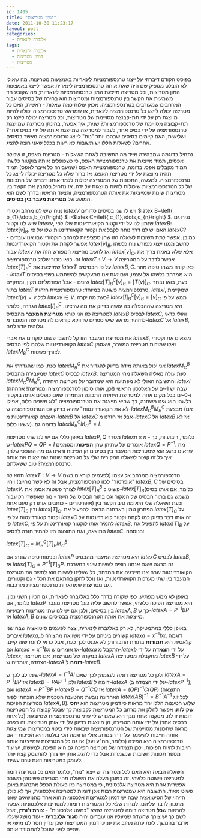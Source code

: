 ```yaml
---
id: 1405
title: "דמיון מטריצות"
date: 2011-10-30 11:23:17
layout: post
categories: 
  - אלגברה לינארית
tags: 
  - אלגברה לינארית
  - דמיון מטריצות
  - מטריצות
---
```

בפוסט הקודם דיברתי על ייצוג טרנספורמציות לינאריות באמצעות מטריצות. מה שאולי לא הובלט מספיק שם היה שאת אותה טרנספורמציה לינארית אפשר לייצג באמצעות המון מטריצות, וכל מטריצה מייצגת המון טרנספורמציות לינאריות; מה שקובע חד משמעית את הקשר בין טרנספורמציות ומטריצות הוא בחירה של בסיסים עבור המרחבים שמעורבים בטרנספורמציה. מכאן עולות כמה שאלות - ראשית, האם כל מטריצה יכולה לייצג כל טרנספורמציה לינארית, או שמראש טרנספורמציה יכולה להיות מיוצגת רק על ידי תת-קבוצה מסויימת של מטריצות, וכל מטריצה יכולה לייצג רק תת-קבוצה מסויימת של טרנספורמציות? שנית, איך אפשר, בהינתן מטריצה שמייצגת טרנספורמציה על ידי בסיס אחד, לעבור למטריצה שמייצגת אותה על ידי בסיס אחר? ושלישית, האם קיימים בסיסים שבהם יותר "נוח" לייצג טרנספורמציה מאשר בסיסים אחרים? לשאלות הללו יש תשובות לא רעות בכלל שאני רוצה להציג.

נתחיל בדוגמה שמבהירה מייד מה התשובה לאחת השאלות - מטריצת האפס, זו שכולה אפסים, תמיד מייצגת את טרנספורמציית האפס, כי כשכופלים אותה בוקטור כלשהו תמיד מקבלים אפס. בדומה, טרנספורמציית האפס (שמעבירה כל איבר לאפס) תמיד תהיה מיוצגת על ידי מטריצת האפס. אז ברור שלא כל מטריצה יכולה לייצג כל טרנספורמציה. למעשה, התכונות של המטריצה יכולות ללמד אותנו דברים על התכונות של כל הטרנספורמציות שיכולות להיות מיוצגות על ידה. אז נתחיל בלהבין את הקשר בין מטריצות שונות שמייצגות את אותה הטרנספורמציה, והצעד הראשון בדרך לשם הוא המושג של <strong>מטריצת מעבר בין בסיסים</strong>.

נניח שיש לנו מרחב וקטורי $latex V$ ויש לו שני בסיסים סדורים $latex B=\left\{ b_{1},\dots,b_{n}\right\} $ ו-$latex C=\left\{ c_{1},\dots,c_{n}\right\} $. נניח גם שיש לנו וקטור $latex v$, שנתון לנו על ידי וקטור הקואורדינטות שלו לפי $latex B$: $latex \left[v\right]_{B}$. האם יש לנו דרך נוחה לקבל את וקטור הקואורדינטות שלו על פי $latex C$? כמובן, אפשר לתת תשובות לשאלה הזו שהן ספציפיות למרחב הוקטורי שבו אנו עובדים - אפשר לקחת את וקטור הקואורדינטות $latex \left[v\right]_{B}$, לחשב ממנו ייצוג מפורש נוח כלשהו עבור $latex v$ ואז לחשב מהייצוג המפורש הזה את $latex \left[v\right]_{C}$. אלא שלא באמת צריך את זה. בואו נזכור שלכל טרנספורמציה $latex T:V\to V$ אפשר לדבר על המטריצה $latex \left[T\right]_{B}^{C}$ שמייצגת את $latex T$ על פי הבסיסים $latex B,C$. כאן קורה משהו טיפה מוזר - $latex T$ היא ממרחב כלשהו אל עצמו, ועם זאת אנו מתעקשים להשתמש בשני בסיסים שונים - אבל הפורמליזם תקין, ומתקיים $latex \left[T\right]_{B}^{C}\left[v\right]_{B}=\left[T\left(v\right)\right]_{C}$. כעת, בואו נבחר בתור $latex T$ טרנספורמציה פשוטה במיוחד: טרנספורמציית הזהות, $latex I$, שמקיימת $latex I\left(v\right)=v$ לכל $latex v\in V$. כעת מה יקרה? $latex \left[I\right]_{B}^{C}\left[v\right]_{B}=\left[v\right]_{C}$ ממש על פי הגדרה, כלומר $latex \left[I\right]_{B}^{C}$ היא מטריצה שההכפלה בה עושה בדיוק את מה שרצינו. למטריצה כזו אני קורא <strong>מטריצת המעבר</strong> מהבסיס $latex B$ לבסיס $latex C$, ואולי כדאי להזהיר מראש שיש ספרים שדווקא קוראים לה מטריצה המעבר מ-$latex C$ אל $latex B$, אלוהים יודע למה.

את מטריצת המעבר הזו קל לחשב: פשוט לוקחים את אברי $latex B$, מוצאים את וקטורי הקואורדינטות שלהם לפי הבסיס $latex C$ ואלו עמודות מטריצת המעבר, שאסמן $latex M_{B}^{C}$ לצורך פשטות.

כעת, כמו שהגדרתי את $latex M_{B}^{C}$ אני יכול באותה מידה בדיוק להגדיר את $latex M_{C}^{B}$ שמעבירה מהבסיס $latex C$ לבסיס $latex B$. כעת עולה מאליה השאלה מהי המטריצה $latex M_{C}^{B}M_{B}^{C}$, והתשובה האולי לא מפתיעה היא שמדובר על מטריצת היחידה $latex I$ (כן, אותו סימון לטרנספורמציה ומטריצה! אהההה!) שבה יש 1-ים על האלכסון הראשי ו-0-ים בכל מקום אחר. למטריצת היחידה התכונה הנחמדה שאם כופלים אותה בוקטור כלשהו הוא אינו משתנה, כך שהיא מייצגת את הטרנספורמציה "לא משנים כלום, אפילו לא את הקואורדינטות" שהיא בדיוק גם הטרנספורמציה ש-$latex M_{C}^{B}M_{B}^{C}$ מבצעת (אם העברנו קואורדינטות מ-$latex B$ אל $latex C$ אבל אז חזרנו מ-$latex C$ אל $latex B$ אז לא עשינו כלום). בדומה גם $latex M_{B}^{C}M_{C}^{B}=I$.

באופן כללי אם יש לנו שתי מטריצות $latex P,Q$ מסדר $latex n\times n$ - כלומר, ריבועיות, כך ש-$latex PQ=QP=I$ אומרים על שתיהן שהן <strong>הפיכות</strong> ומסמנים $latex Q=P^{-1}$. מה שראינו כרגע הוא שמטריצות המעבר בין בסיסים הן הפיכות וראינו גם מה ההופכי שלהן. איך כל זה קשור לשאלה המקורית שלי על מטריצות שונות שמייצגות את אותה טרנספורמציה? טוב ששאלתם.

תהא לה $latex T:V\to V$ טרנספורמציה ממרחב אל עצמו (לפעמים קוראים בשם "אופרטור" לכזו טרנספורמציה, אבל זה לא קשר מחייב) ויהיו $latex B,C$ בסיסים של $latex V$. לצורך פשטות אסמן את $latex \left[T\right]_{B}^{B}$ פשוט כ-$latex \left[T\right]_{B}$(כלומר, אם אותו בסיס משמש גם בתור הבסיס של המקור וגם בתור הבסיס של היעד - מה שאפשרי רק עבור אופרטורים - כותבים אותו רק פעם אחת) וכעת השאלה שלי היא מה טיב הקשר בין $latex \left[T\right]_{B}$ ובין $latex \left[T\right]_{C}$. הפתרון טמון באבחנה הבאה: להפעיל את $latex \left[T\right]_{C}$ על וקטור קואורדינטות על פי $latex C$ זה אותו דבר בדיוק כמו לקחת וקטור קואורדינטות על פי $latex C$, להמיר אותו לוקטור קואורדינטות על פי $latex B$, להפעיל את $latex \left[T\right]_{B}$ על התוצאה, ואת התוצאה הזו להמיר חזרה לבסיס $latex C$. בנוסחה:

$latex \left[T\right]_{C}=M_{B}^{C}\left[T\right]_{B}M_{C}^{B}$

ובניסוח טיפה שונה: אם $latex P$ היא מטריצת המעבר מהבסיס $latex C$ לבסיס $latex B$, אז $latex \left[T\right]_{C}=P^{-1}\left[T\right]_{B}P$. זה מראה שאם אנחנו רוצים לעשות שינוי במערכת הקואורדינטות שבה אנו מייצגים את המרחב, כל שעלינו לעשות הוא לחשב את מטריצת המעבר בין שתי מערכות הקואורדינטות, ואז נוכל לתקן בהתאם את הכל - גם וקטורים, וגם מטריצות שמתארות טרנספורמציות מורכבות.

באופן לא ממש מפתיע, כפי שקורה בדרך כלל באלגברה לינארית, גם הכיוון השני נכון. כלומר, אם $latex P$ היא מטריצה הפיכה כלשהי, אפשר לחשוב עליה כעל מטריצת מעבר בין בסיסים, ולכן אם יש לנו שתי מטריצות ריבועיות $latex A,B$ כך ש-$latex A=P^{-1}BP$ אז $latex A,B$ מייצגות את אותה הטרנספורמציה בבסיסים שונים.

באופן כללי במתמטיקה, לא רק באלגברה לינארית, צצה לפעמים סיטואציה שבה שני איברים $latex a,b$ קשורים ביניהם על ידי משוואה מהצורה $latex a=x^{-1}bx$. דוגמה קלאסית היא <strong>תמורות</strong> בתורת החבורות; לא אכנס לכך כעת, אבל כדאי לדעת שזה קיים. אם $latex a=x^{-1}bx$ אז אומרים ש-$latex a$ התקבל מ-$latex b$ על ידי <strong>הצמדה</strong> על ידי $latex x$; במקרה של מטריצות, אם מטריצה $latex A$ מתקבלת ממטריצה $latex B$ על ידי הצמדה, אומרים ש-$latex A$ <strong>דומה</strong> ל-$latex B$.

שימו לב לכך ש-$latex A=I^{-1}AI$ ולכן כל מטריצה דומה לעצמה; לכך שאם $latex A=P^{-1}BP$ אז $latex B=PAP^{-1}$ ולכן $latex B$ דומה ל-$latex A$ (על ידי הצמדה ב-$latex P^{-1}$); ואם $latex A=P^{-1}BP$ ו-$latex B=Q^{-1}CQ$ אז $latex A=\left(QP\right)^{-1}C\left(QP\right)$ (התוצאה האחרונה נובעת מהטענה הטכנית שלא הוכחתי לפיה $latex \left(AB\right)^{-1}=B^{-1}A^{-1}$ לכל זוג מטריצות הפיכות $latex A,B$). שלוש הטענות הללו יחד מראות כי דמיון מטריצות הוא <strong>יחס שקילות</strong>: אפשר לחלק את מרחב כל המטריצות לקבוצות כך שבכל קבוצה כל המטריצות דומות זו לזו. מסקנה אחת מכך היא שאם יש לי שתי טרנספורמציות שמיוצגות (כל אחת בבסיס אחר) על ידי אותה מטריצה, הן מיוצגות בדיוק על ידי אותן מטריצות. זה בפרט מראה שתכונות מסויימות של הטרנספורמציה שבאות לידי ביטוי במטריצות שמייצגות אותה חייבות להישמר על ידי הצמדה. אולי הדוגמה הכי בולטת היא הפיכות - אם טרנספורמציה היא הפיכה (כלומר, חח"ע ועל) אז גם כל המטריצות שמייצגות אותה חייבות להיות הפיכות, ולכן הצמדה של מטריצה הפיכה גם היא הפיכה. למעשה, יש עוד מספר תכונות חשובות שנשמרות אבל כדי להציג אותן יש צורך להתעסק קצת יותר לעומק במטריצות וזאת טרם עשיתי.

השאלה הבאה היא האם לכל מטריצה יש ייצוג "נוח", כלומר האם כל מטריצה דומה למטריצה פשוטה כלשהי. זה כמובן מעלה את השאלה מהי מטריצה פשוטה; תשובה אפשרית אחת היא מטריצה אלכסונית, כי במטריצה כזו פעולת הכפל מתנהגת באופן פשוט מאוד. התשובה היא שמטריצות רבות אכן דומות למטריצה אלכסונית, אך לא כולן; הזיהוי של הסיטואציה שבה יש דמיון למטריצות אלכסוניות הוא אחד מהנושאים שאני מתכוון לדבר עליהם. למרות שלא כל המטריצות דומות למטריצות אלכסוניות אפשר להראות ש<strong>כל</strong> מטריצה דומה למטריצה שהיא "כמעט אלכסונית" - <strong>צורת ז'ורדן</strong>, אבל לשם כך יש צורך שהשדה שמעליו אנו עובדים יהיה <strong>סגור אלגברית</strong> - עוד מושג שעליו אדבר בהמשך. לעת עתה נעזוב את ענייני דמיון המטריצות שכן עדיין חסר לנו מושג או שניים לפני שנוכל להתמודד איתם.
